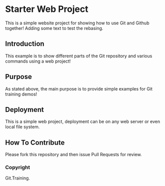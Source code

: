 # Starter Web Project

This is a simple website project for showing how to use Git and Github together! Adding some text to test the rebasing.

## Introduction

This example is to show different parts of the Git repository and various commands using a web project!

## Purpose

As stated above, the main purpose is to provide simple examples for Git training demos!

## Deployment

This is a simple web project, deployment can be on any web server or even local file system.

## How To Contribute

Please fork this repository and then issue Pull Requests for review.
### Copyright

Git.Training.